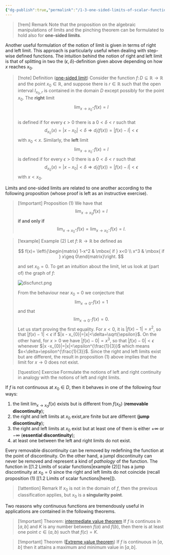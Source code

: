 ```yaml
---
{"dg-publish":true,"permalink":"/1-3-one-sided-limits-of-scalar-functions/","dgHomeLink":true,"dgPassFrontmatter":false,"dgShowBacklinks":true,"dgShowLocalGraph":true,"dgShowInlineTitle":true,"dgShowFileTree":true,"dgEnableSearch":true,"dgShowToc":true}
---
```




>[!rem] Remark
>Note that the proposition on the algebraic manipulations of limits and the pinching theorem can be formulated to hold also for **one-sided limits**.


Another useful formulation of the notion of limit is given in terms of right and left limit. This approach is particularly useful when dealing with step-wise defined functions. The intuition behind the notion of right and left limit is that of splitting in two the $(\epsilon,\delta)$-definition given above depending on how $x$ reaches $x_{0}$.

>[!note] Definition ([one-sided limit](https://en.wikipedia.org/wiki/One-sided_limit))
>Consider the function $f\colon D\subseteq \mathbb{R}\rightarrow \mathbb{R}$ and the point $x_{0}\in\mathbb{R}$, and suppose there is $r\in\mathbb{R}$ such that the open interval $I_{x_{0},r}$ is contained in the domain $D$ except possibly for the point $x_{0}$. The **right** limit  
>$$
>\lim_{x\rightarrow x_{0}^{+}} f(x)=l
>$$  
>is defined if for every $\epsilon>0$ there is a  $0< \delta< r$ such that
>$$ 
>d_{x_{0}}(x)=|x-x_{0}|<\delta \Longrightarrow d_{l}(f(x))=|f(x)-l|<\epsilon 
>$$
>with $x_{0}< x$. Similarly, the **left** limit  $$\lim_{x\rightarrow x_{0}^{-}} f(x)=l $$  is defined if for every $\epsilon>0$ there is a  $0< \delta< r$ such that
>$$
>d_{x_{0}}(x)=|x-x_{0}|<\delta \Longrightarrow d_{l}(f(x))=|f(x)-l|<\epsilon
>$$
>with $x<x_{0}$. 

Limits and one-sided limits are related to one another according to the following proposition (whose proof is left as an instructive exercise).

>[!important] Proposition (1)
>We have that 
>$$
>\lim_{x\rightarrow x_{0}}f(x)=l
>$$
>**if and only if**
>$$
>\lim_{x\rightarrow x_{0}^{+}}f(x)=\lim_{x\rightarrow x_{0}^{-}}f(x)=l .
>$$ 


> [!example] Example (2)
> Let $f\colon \mathbb{R}\rightarrow\mathbb{R}$ be defined as
> 
> $$ f(x)= \left\{\begin{matrix} 1-x^2 & \mbox{ if } x<0 \\ x^3 & \mbox{ if } x\geq 0\end{matrix}\right. $$ 
> 
>and set $x_{0}=0$. To get an intuition about the limit, let us look at (part of) the graph of $f$:
>
>![discfunct.png](/img/user/img/discfunct.png)
>
>From the behaviour near $x_{0}=0$ we conjecture that
>$$ \lim_{x\rightarrow 0^{+}}f(x)=1 $$
>and that 
>$$ \lim_{x\rightarrow 0^{-}}f(x)=0. $$
>Let us start proving the first equality. For $x<0$, it is $|f(x) -1|=x^2$, so that $|f(x) -1|<\epsilon$ if $|x - x_{0}|=|x|<\delta=\sqrt{\epsilon}$. 
>On the other hand, for $x>0$ we have $| f(x) - 0|= x^{3}$, so that $|f(x) -0|<\epsilon$ whenever  $|x -x_{0}|=|x|<\epsilon^{\frac{1}{3}}$ which means $x<\delta=\epsilon^{\frac{1}{3}}$. 
>Since the right and left limits exist but are different, the result in proposition (1) above implies that the limit for $x\rightarrow 0$ does not exist. 



>[!question] Exercise
>Formulate the notions of left and right continuity in analogy with the notions of left and right limits.



If $f$ is not continuous at $x_{0}\in D$, then it behaves in one of the following four ways:

1. the limit $\lim_{x\rightarrow x_{0}}f(x)$ exists but is different from $f(x_{0})$ (**removable discontinuity**);
2. the right and left limits at $x_{0}$ exist,are finite but are different (**jump discontinuity**);
3. the right and left limits at $x_{0}$ exist but at least one of them is either $+\infty$ or $-\infty$ (**essential discontinuity**);
4. at least one between the left and right limits do not exist.

Every removable discontinuity can be removed by redefining the function at the point of discontinuity. On the other hand, a jumpl discontinuity can never be removed and represent a kind of _pathology_ of the function. The function in [[1.2 Limits of scalar functions\|example (2)]] has a jump discontinuity at $x_{0}=0$ since the right and left limits do not coincide (recall proposition (1) [[1.2 Limits of scalar functions\|here]]).

>[!attention] Remark
>If $x_{0}$ is not in the domain of $f$, then the previous classification  applies, but $x_{0}$ is a **singularity point**. 

Two reasons why continuous functions are tremendously useful in applications are contained in the following theorems.

>[!important] Theorem: [intermediate value theorem](https://en.wikipedia.org/wiki/Intermediate_value_theorem)
>If $f$ is continuos in $[a,b]$ and $K$ is any number between $f(a)$ and $f(b)$, then there is at least one point $c\in (a,b)$ such that $f(c)=K$.
>

>[!important] Theorem ([Extreme value theorem](https://en.wikipedia.org/wiki/Extreme_value_theorem))
>If $f$ is continuous in $[a,b]$ then it attains a maximum and minimum value in $[a,b]$.